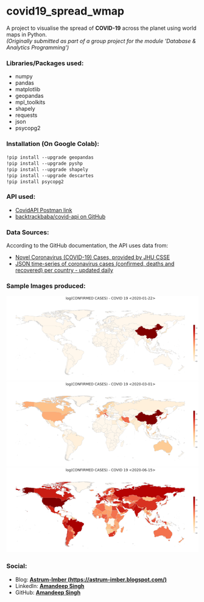 # covid19_spread_wmap
A project to visualise the spread of **COVID-19** across the planet using world maps in Python. <br>
*(Originally submitted as part of a group project for the module 'Database & Analytics Programming')*

### Libraries/Packages used:
- numpy
- pandas
- matplotlib
- geopandas
- mpl_toolkits
- shapely
- requests
- json
- psycopg2

### Installation (On Google Colab):
    !pip install --upgrade geopandas
    !pip install --upgrade pyshp
    !pip install --upgrade shapely
    !pip install --upgrade descartes
    !pip install psycopg2

### API used:
- [CovidAPI Postman link](https://documenter.getpostman.com/view/2568274/SzS8rjbe?version=latest)
- [backtrackbaba/covid-api on GitHub](https://github.com/backtrackbaba/covid-api)

### Data Sources:
According to the GitHub documentation, the API uses data from:
- [Novel Coronavirus (COVID-19) Cases, provided by JHU CSSE](https://github.com/CSSEGISandData/COVID-19)
- [JSON time-series of coronavirus cases (confirmed, deaths and recovered) per country - updated daily](https://github.com/pomber/covid19)

### Sample Images produced:
![2020-01-22](/images/WORLD_MAP_0000.png)
![2020-03-01](/images/WORLD_MAP_0039.png)
![2020-06-15](/images/WORLD_MAP_0145.png)

### Social:
- Blog: **[Astrum-Imber (https://astrum-imber.blogspot.com/)](https://astrum-imber.blogspot.com/)**
- LinkedIn: **[Amandeep Singh](https://www.linkedin.com/in/amandeep-singh-526683188/)**
- GitHub: **[Amandeep Singh](https://github.com/singhad)**

